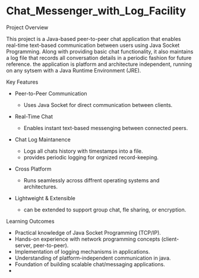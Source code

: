 # Chat_Messenger_with_Log_Facility

Project Overview
  
This project is a Java-based  peer-to-peer chat application that enables real-time text-based communication between users using  Java Socket Programming.
Along with providing basic chat functionality, it also maintains a log file that records all conversation details in a periodic  fashion for future reference.
the application is platform and architecture independent, running on any sytsem with a Java Runtime Environment (JRE).

 Key Features

 * Peer-to-Peer Communication
   - Uses Java Socket for direct communication between clients.

 * Real-Time Chat
   - Enables instant text-based messenging between connected peers.

 * Chat Log Maintanence
   - Logs all chats history with timestamps into a file.
   - provides periodic logging for orgnized record-keeping.

 * Cross Platform
   - Runs seamlessly across diffrent operating systems and architectures.

 * Lightweight & Extensible
   - can be extended to support group chat, fle sharing, or encryption.

Learning Outcomes

 * Practical knowledge of Java Socket Programming (TCP/IP).
 * Hands-on experience with network programming concepts (client-server, peer-to-peer).
 * Implementation of logging mechanisms in applications.
 * Understanding of platform-independent communication in java.
 * Foundation of building scalable chat/messaging applications.
 *
 
  

